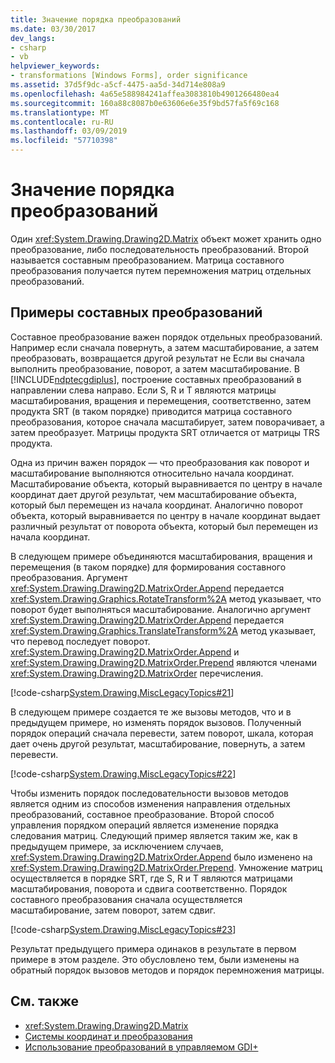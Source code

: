 ```yaml
---
title: Значение порядка преобразований
ms.date: 03/30/2017
dev_langs:
- csharp
- vb
helpviewer_keywords:
- transformations [Windows Forms], order significance
ms.assetid: 37d5f9dc-a5cf-4475-aa5d-34d714e808a9
ms.openlocfilehash: 4a65e588984241affea3083810b4901266480ea4
ms.sourcegitcommit: 160a88c8087b0e63606e6e35f9bd57fa5f69c168
ms.translationtype: MT
ms.contentlocale: ru-RU
ms.lasthandoff: 03/09/2019
ms.locfileid: "57710398"
---
```

# <a name="why-transformation-order-is-significant"></a>Значение порядка преобразований
Один <xref:System.Drawing.Drawing2D.Matrix> объект может хранить одно преобразование, либо последовательность преобразований. Второй называется составным преобразованием. Матрица составного преобразования получается путем перемножения матриц отдельных преобразований.  
  
## <a name="composite-transform-examples"></a>Примеры составных преобразований  
 Составное преобразование важен порядок отдельных преобразований. Например если сначала повернуть, а затем масштабирование, а затем преобразовать, возвращается другой результат не Если вы сначала выполнить преобразование, поворот, а затем масштабирование. В [!INCLUDE[ndptecgdiplus](../../../../includes/ndptecgdiplus-md.md)], построение составных преобразований в направлении слева направо. Если S, R и T являются матрицы масштабирования, вращения и перемещения, соответственно, затем продукта SRT (в таком порядке) приводится матрица составного преобразования, которое сначала масштабирует, затем поворачивает, а затем преобразует. Матрицы продукта SRT отличается от матрицы TRS продукта.  
  
 Одна из причин важен порядок — что преобразования как поворот и масштабирование выполняются относительно начала координат. Масштабирование объекта, который выравнивается по центру в начале координат дает другой результат, чем масштабирование объекта, который был перемещен из начала координат. Аналогично поворот объекта, который выравнивается по центру в начале координат выдает различный результат от поворота объекта, который был перемещен из начала координат.  
  
 В следующем примере объединяются масштабирования, вращения и перемещения (в таком порядке) для формирования составного преобразования. Аргумент <xref:System.Drawing.Drawing2D.MatrixOrder.Append> передается <xref:System.Drawing.Graphics.RotateTransform%2A> метод указывает, что поворот будет выполняться масштабирование. Аналогично аргумент <xref:System.Drawing.Drawing2D.MatrixOrder.Append> передается <xref:System.Drawing.Graphics.TranslateTransform%2A> метод указывает, что перевод последует поворот. <xref:System.Drawing.Drawing2D.MatrixOrder.Append> и <xref:System.Drawing.Drawing2D.MatrixOrder.Prepend> являются членами <xref:System.Drawing.Drawing2D.MatrixOrder> перечисления.  
  
 [!code-csharp[System.Drawing.MiscLegacyTopics#21](~/samples/snippets/csharp/VS_Snippets_Winforms/System.Drawing.MiscLegacyTopics/CS/Class1.cs#21)]
   
  
 В следующем примере создается те же вызовы методов, что и в предыдущем примере, но изменять порядок вызовов. Полученный порядок операций сначала перевести, затем поворот, шкала, которая дает очень другой результат, масштабирование, повернуть, а затем перевести.  
  
 [!code-csharp[System.Drawing.MiscLegacyTopics#22](~/samples/snippets/csharp/VS_Snippets_Winforms/System.Drawing.MiscLegacyTopics/CS/Class1.cs#22)]
   
  
 Чтобы изменить порядок последовательности вызовов методов является одним из способов изменения направления отдельных преобразований, составное преобразование. Второй способ управления порядком операций является изменение порядка следования матриц. Следующий пример является таким же, как в предыдущем примере, за исключением случаев, <xref:System.Drawing.Drawing2D.MatrixOrder.Append> было изменено на <xref:System.Drawing.Drawing2D.MatrixOrder.Prepend>. Умножение матриц осуществляется в порядке SRT, где S, R и T являются матрицами масштабирования, поворота и сдвига соответственно. Порядок составного преобразования сначала осуществляется масштабирование, затем поворот, затем сдвиг.  
  
 [!code-csharp[System.Drawing.MiscLegacyTopics#23](~/samples/snippets/csharp/VS_Snippets_Winforms/System.Drawing.MiscLegacyTopics/CS/Class1.cs#23)]
   
  
 Результат предыдущего примера одинаков в результате в первом примере в этом разделе. Это обусловлено тем, были изменены на обратный порядок вызовов методов и порядок перемножения матрицы.  
  
## <a name="see-also"></a>См. также

- <xref:System.Drawing.Drawing2D.Matrix>
- [Системы координат и преобразования](coordinate-systems-and-transformations.md)
- [Использование преобразований в управляемом GDI+](using-transformations-in-managed-gdi.md)
